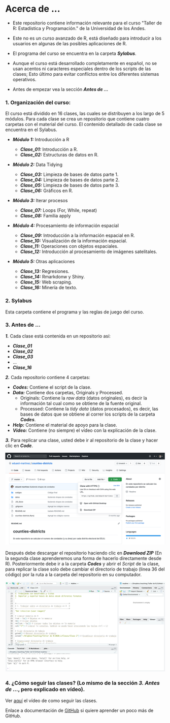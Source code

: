 
# Acerca de ...

+ Este repositorio contiene información relevante para el curso "Taller de R: Estadística y Programación."
de la Universidad de los Andes.

+ Este no es un curso avanzado de R, está diseñado para introducir a los usuarios en algunas de las posibles aplicaciones de R.

+ El programa del curso se encuentra en la carpeta ***Sylabus***.

+ Aunque el curso está desarrollado completamente en español, no se usan acentos ni caracteres especiales dentro de los scripts de las clases; Esto último para evitar conflictos entre los diferentes sistemas operativos.

+ Antes de empezar vea la sección ***Antes de ...***

### 1. Organización del curso:

El curso está dividido en 16 clases, las cuales se distribuyen a los largo de 5 módulos. Para cada clase se crea un repositorio que contiene cuatro carpetas con el material del curso. El contenido detallado de cada clase se encuentra en el Sylabus.

* ***Módulo 1:*** Introducción a R

  + ***Clase_01:*** Introducción a R.
  + ***Clase_02:*** Estructuras de datos en R.
    
* ***Módulo 2:*** Data Tidying 

  + ***Clase_03:*** Limpieza de bases de datos parte 1.
  + ***Clase_04:*** Limpieza de bases de datos parte 2.
  + ***Clase_05:*** Limpieza de bases de datos parte 3.
  + ***Clase_06:*** Gráficos en R.
   
* ***Módulo 3:*** Iterar procesos

  + ***Clase_07:*** Loops (For, While, repeat)
  + ***Clase_08:*** Familia apply
     
* ***Módulo 4:*** Procesamiento de información espacial
    
  + ***Clase_09:*** Introducción a la información espacial en R.
  + ***Clase_10:*** Visualización de la información espacial.
  + ***Clase_11:*** Operaciones con objetos espaciales.
  + ***Clase_12:*** Introducción al procesamiento de imágenes satelitales.
   
* ***Módulo 5:***  Otras aplicaciones
     
  + ***Clase_13:*** Regresiones.
  + ***Clase_14:*** Rmarkdonw y Shiny. 
  + ***Clase_15:*** Web scraping.  
  + ***Clase_16:*** Minería de texto.
    
    
### 2. Sylabus 

Esta carpeta contiene el programa y las reglas de juego del curso.

### 3. Antes de ...

***1.*** Cada clase está contenida en un repositorio así:

+ ***Clase_01***
+ ***Clase_02***
+ ***Clase_03***
+ ...
+ ***Clase_16***

***2.*** Cada repositorio contiene 4 carpetas:

* ***Codes:*** Contiene el script de la clase.
* ***Data:*** Contiene dos carpetas, Originals y Processed.
  + Originals: Contiene la *raw data* (datos originales), es decir la información tal cual como se obtiene de la fuente original.
  + Processed: Contiene la *tidy data* (datos procesados), es decir, las bases de datos que se obtiene al correr los scripts de la carpeta  ***Codes***.
* ***Help:*** Contiene el material de apoyo para la clase.
* ***Video:*** Contiene (no siempre) el vídeo con la explicación de la clase.

***3.*** Para replicar una clase, usted debe ir al repositorio de la clase y hacer clic en ***Code***.  

![](graphs/capture1.png)

Después debe descargar el repositorio haciendo clic en ***Download ZIP*** (En la segunda clase aprenderemos una forma de hacerlo directamente desde R). Posteriormente debe ir a la carpeta ***Codes*** y abrir el *Script* de la clase, para replicar la clase solo debe cambiar el directorio de trabajo (linea 36 del código) por la ruta a la carpeta del repositorio en su computador.

![](graphs/capture2.png)

### 4. ¿Cómo seguir las clases? (Lo mismo de la sección ***3. Antes de ...***, pero explicado en vídeo).

Ver [aquí](https://www.dropbox.com/sh/toon9rda68erf97/AACcLCFELB4u9OykQZcYFniZa?dl=0) el vídeo de como seguir las clases.

Enlace a documentación de [GitHub](https://docs.github.com/es/github) si quiere aprender un poco más de GitHub. 
